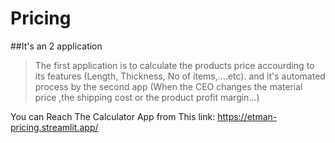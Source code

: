 # Pricing
##It's an 2 application
> The first application is to calculate the products price accourding to its features (Length, Thickness, No of items,....etc).
> and it's automated process by the second app (When the CEO changes the material price ,the shipping cost or the product profit margin...)

You can Reach The Calculator App from This link: https://etman-pricing.streamlit.app/

